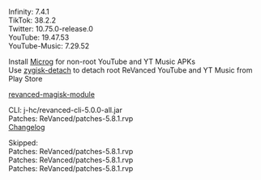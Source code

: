 Infinity: 7.4.1  
TikTok: 38.2.2  
Twitter: 10.75.0-release.0  
YouTube: 19.47.53  
YouTube-Music: 7.29.52  

Install [Microg](https://github.com/ReVanced/GmsCore/releases) for non-root YouTube and YT Music APKs  
Use [zygisk-detach](https://github.com/j-hc/zygisk-detach) to detach root ReVanced YouTube and YT Music from Play Store  

[revanced-magisk-module](https://github.com/j-hc/revanced-magisk-module)
  
CLI: j-hc/revanced-cli-5.0.0-all.jar  
Patches: ReVanced/patches-5.8.1.rvp  
[Changelog](https://github.com/ReVanced/revanced-patches/releases/tag/v5.8.1)  

Skipped:  
Patches: ReVanced/patches-5.8.1.rvp  
Patches: ReVanced/patches-5.8.1.rvp  
Patches: ReVanced/patches-5.8.1.rvp        
